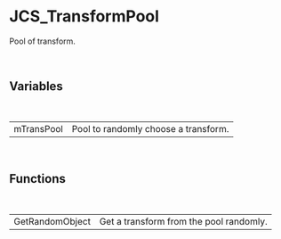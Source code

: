 <div id="content-header">
  <h1>JCS_TransformPool</h1>
</div>

<p>
  Pool of transform.
</p>


<br/>
<h2>Variables</h2>
<br/>

<table>
  <tr>
    <td>mTransPool</td>
    <td>Pool to randomly choose a transform.</td>
  </tr>
</table>


<br/>
<h2>Functions</h2>
<br/>

<table>
  <tr>
    <td>GetRandomObject</td>
    <td>Get a transform from the pool randomly.</td>
  </tr>
</table>
